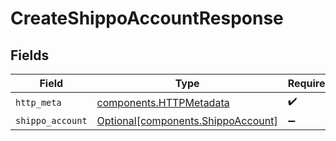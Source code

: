 # CreateShippoAccountResponse


## Fields

| Field                                                                          | Type                                                                           | Required                                                                       | Description                                                                    |
| ------------------------------------------------------------------------------ | ------------------------------------------------------------------------------ | ------------------------------------------------------------------------------ | ------------------------------------------------------------------------------ |
| `http_meta`                                                                    | [components.HTTPMetadata](../../models/components/httpmetadata.md)             | :heavy_check_mark:                                                             | N/A                                                                            |
| `shippo_account`                                                               | [Optional[components.ShippoAccount]](../../models/components/shippoaccount.md) | :heavy_minus_sign:                                                             | N/A                                                                            |